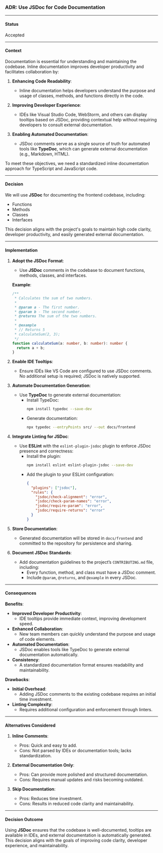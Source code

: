 ### **ADR: Use JSDoc for Code Documentation**

---

#### **Status**

Accepted

---

#### **Context**

Documentation is essential for understanding and maintaining the codebase. Inline documentation improves developer productivity and facilitates collaboration by:

1. **Enhancing Code Readability**:

   - Inline documentation helps developers understand the purpose and usage of classes, methods, and functions directly in the code.

2. **Improving Developer Experience**:

   - IDEs like Visual Studio Code, WebStorm, and others can display tooltips based on JSDoc, providing contextual help without requiring developers to consult external documentation.

3. **Enabling Automated Documentation**:
   - JSDoc comments serve as a single source of truth for automated tools like **TypeDoc**, which can generate external documentation (e.g., Markdown, HTML).

To meet these objectives, we need a standardized inline documentation approach for TypeScript and JavaScript code.

---

#### **Decision**

We will use **JSDoc** for documenting the frontend codebase, including:

- Functions
- Methods
- Classes
- Interfaces

This decision aligns with the project's goals to maintain high code clarity, developer productivity, and easily generated external documentation.

---

#### **Implementation**

1. **Adopt the JSDoc Format**:

   - Use **JSDoc** comments in the codebase to document functions, methods, classes, and interfaces.

   **Example**:

   ```typescript
   /**
    * Calculates the sum of two numbers.
    *
    * @param a - The first number.
    * @param b - The second number.
    * @returns The sum of the two numbers.
    *
    * @example
    * // Returns 5
    * calculateSum(2, 3);
    */
   function calculateSum(a: number, b: number): number {
     return a + b;
   }
   ```

2. **Enable IDE Tooltips**:

   - Ensure IDEs like VS Code are configured to use JSDoc comments. No additional setup is required; JSDoc is natively supported.

3. **Automate Documentation Generation**:

   - Use **TypeDoc** to generate external documentation:
     - Install TypeDoc:
       ```bash
       npm install typedoc --save-dev
       ```
     - Generate documentation:
       ```bash
       npx typedoc --entryPoints src/ --out docs/frontend
       ```

4. **Integrate Linting for JSDoc**:

   - Use **ESLint** with the `eslint-plugin-jsdoc` plugin to enforce JSDoc presence and correctness:
     - Install the plugin:
       ```bash
       npm install eslint eslint-plugin-jsdoc --save-dev
       ```
     - Add the plugin to your ESLint configuration:
       ```json
       {
         "plugins": ["jsdoc"],
         "rules": {
           "jsdoc/check-alignment": "error",
           "jsdoc/check-param-names": "error",
           "jsdoc/require-param": "error",
           "jsdoc/require-returns": "error"
         }
       }
       ```

5. **Store Documentation**:

   - Generated documentation will be stored in `docs/frontend` and committed to the repository for persistence and sharing.

6. **Document JSDoc Standards**:
   - Add documentation guidelines to the project’s `CONTRIBUTING.md` file, including:
     - Every function, method, and class must have a JSDoc comment.
     - Include `@param`, `@returns`, and `@example` in every JSDoc.

---

#### **Consequences**

**Benefits**:

- **Improved Developer Productivity**:
  - IDE tooltips provide immediate context, improving development speed.
- **Enhanced Collaboration**:
  - New team members can quickly understand the purpose and usage of code elements.
- **Automated Documentation**:
  - JSDoc enables tools like TypeDoc to generate external documentation automatically.
- **Consistency**:
  - A standardized documentation format ensures readability and maintainability.

**Drawbacks**:

- **Initial Overhead**:
  - Adding JSDoc comments to the existing codebase requires an initial time investment.
- **Linting Complexity**:
  - Requires additional configuration and enforcement through linters.

---

#### **Alternatives Considered**

1. **Inline Comments**:

   - Pros: Quick and easy to add.
   - Cons: Not parsed by IDEs or documentation tools; lacks standardization.

2. **External Documentation Only**:

   - Pros: Can provide more polished and structured documentation.
   - Cons: Requires manual updates and risks becoming outdated.

3. **Skip Documentation**:
   - Pros: Reduces time investment.
   - Cons: Results in reduced code clarity and maintainability.

---

#### **Decision Outcome**

Using **JSDoc** ensures that the codebase is well-documented, tooltips are available in IDEs, and external documentation is automatically generated. This decision aligns with the goals of improving code clarity, developer experience, and maintainability.
